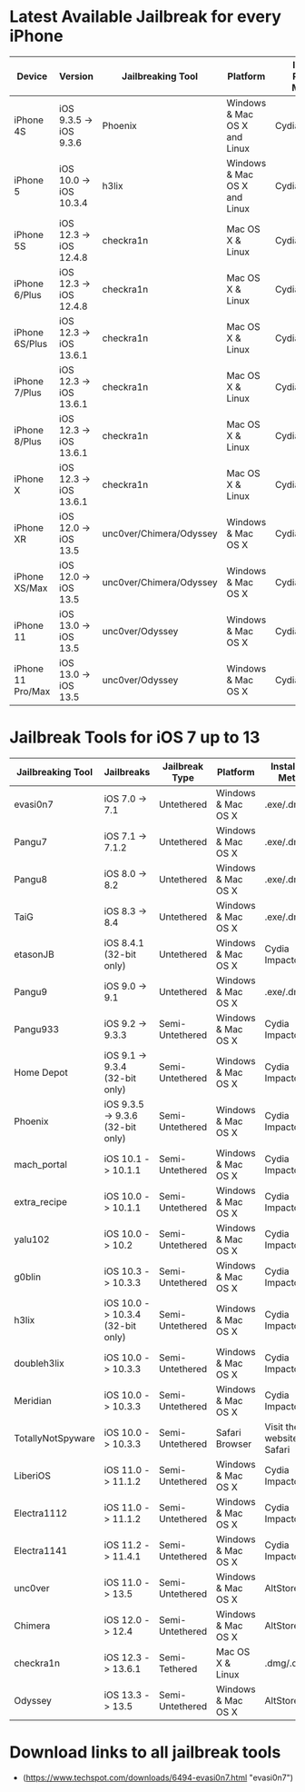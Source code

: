 # Latest Available Jailbreak for every iPhone

| Device | Version | Jailbreaking Tool | Platform | Installed Package Manager |
|---------|----------|----------|---------|--------|
| iPhone 4S  | iOS 9.3.5 -> iOS 9.3.6 | Phoenix   | Windows & Mac OS X and Linux | Cydia |
| iPhone 5   | iOS 10.0 -> iOS 10.3.4 | h3lix     | Windows & Mac OS X and Linux | Cydia |
| iPhone 5S  | iOS 12.3 -> iOS 12.4.8 | checkra1n | Mac OS X & Linux | Cydia |
| iPhone 6/Plus  | iOS 12.3 -> iOS 12.4.8 | checkra1n | Mac OS X & Linux | Cydia |
| iPhone 6S/Plus | iOS 12.3 -> iOS 13.6.1 | checkra1n | Mac OS X & Linux | Cydia |
| iPhone 7/Plus  | iOS 12.3 -> iOS 13.6.1 | checkra1n | Mac OS X & Linux | Cydia |
| iPhone 8/Plus  | iOS 12.3 -> iOS 13.6.1 | checkra1n | Mac OS X & Linux | Cydia |
| iPhone X       | iOS 12.3 -> iOS 13.6.1 | checkra1n | Mac OS X & Linux | Cydia |
| iPhone XR      | iOS 12.0 -> iOS 13.5   | unc0ver/Chimera/Odyssey | Windows & Mac OS X | Cydia/Sileo/Sileo |
| iPhone XS/Max  | iOS 12.0 -> iOS 13.5   | unc0ver/Chimera/Odyssey | Windows & Mac OS X | Cydia/Sileo/Sileo |
| iPhone 11      | iOS 13.0 -> iOS 13.5   | unc0ver/Odyssey         | Windows & Mac OS X | Cydia/Sileo |
| iPhone 11 Pro/Max | iOS 13.0 -> iOS 13.5 | unc0ver/Odyssey        | Windows & Mac OS X | Cydia/Sileo |


# Jailbreak Tools for iOS 7 up to 13

| Jailbreaking Tool | Jailbreaks | Jailbreak Type | Platform | Installation Method | Package Manager |
|----------|---------|----------|--------|---------|------|
| evasi0n7 | iOS 7.0 -> 7.1 | Untethered | Windows & Mac OS X | .exe/.dmg | Cydia |
| Pangu7 | iOS 7.1 -> 7.1.2 | Untethered | Windows & Mac OS X | .exe/.dmg | Cydia |
| Pangu8 | iOS 8.0 -> 8.2 | Untethered | Windows & Mac OS X | .exe/.dmg | Cydia |
| TaiG | iOS 8.3 -> 8.4 | Untethered | Windows & Mac OS X | .exe/.dmg | Cydia |
| etasonJB | iOS 8.4.1 (32-bit only) | Untethered | Windows & Mac OS X | Cydia Impactor | Cydia |
| Pangu9 | iOS 9.0 -> 9.1 | Untethered | Windows & Mac OS X | .exe/.dmg | Cydia |
| Pangu933 | iOS 9.2 -> 9.3.3 | Semi-Untethered | Windows & Mac OS X | Cydia Impactor | Cydia |
| Home Depot | iOS 9.1 -> 9.3.4 (32-bit only) | Semi-Untethered | Windows & Mac OS X | Cydia Impactor | Cydia |
| Phoenix | iOS 9.3.5 -> 9.3.6 (32-bit only) | Semi-Untethered | Windows & Mac OS X | Cydia Impactor | Cydia |
| mach_portal | iOS 10.1 -> 10.1.1 | Semi-Untethered | Windows & Mac OS X | Cydia Impactor | Cydia |
| extra_recipe | iOS 10.0 -> 10.1.1 | Semi-Untethered | Windows & Mac OS X | Cydia Impactor | Cydia |
| yalu102 | iOS 10.0 -> 10.2 | Semi-Untethered | Windows & Mac OS X | Cydia Impactor | Cydia |
| g0blin | iOS 10.3 -> 10.3.3 | Semi-Untethered | Windows & Mac OS X | Cydia Impactor | Cydia |
| h3lix | iOS 10.0 -> 10.3.4 (32-bit only) | Semi-Untethered | Windows & Mac OS X | Cydia Impactor | Cydia |
| doubleh3lix | iOS 10.0 -> 10.3.3 | Semi-Untethered | Windows & Mac OS X | Cydia Impactor | Cydia |
| Meridian | iOS 10.0 -> 10.3.3 | Semi-Untethered | Windows & Mac OS X | Cydia Impactor | Cydia |
| TotallyNotSpyware | iOS 10.0 -> 10.3.3 | Semi-Untethered | Safari Browser | Visit their website in Safari | Cydia |
| LiberiOS | iOS 11.0 -> 11.1.2 | Semi-Untethered | Windows & Mac OS X | Cydia Impactor | Cydia |
| Electra1112 | iOS 11.0 -> 11.1.2 | Semi-Untethered | Windows & Mac OS X | Cydia Impactor | Sileo |
| Electra1141 | iOS 11.2 -> 11.4.1 | Semi-Untethered | Windows & Mac OS X | Cydia Impactor | Sileo |
| unc0ver | iOS 11.0 -> 13.5   | Semi-Untethered | Windows & Mac OS X | AltStore | Cydia |
| Chimera | iOS 12.0 -> 12.4   | Semi-Untethered | Windows & Mac OS X | AltStore | Sileo |
| checkra1n | iOS 12.3 -> 13.6.1 | Semi-Tethered   | Mac OS X & Linux | .dmg/.deb/CLI | Cydia |
| Odyssey | iOS 13.3 -> 13.5   | Semi-Untethered | Windows & Mac OS X | AltStore | Sileo |


# Download links to all jailbreak tools

- (https://www.techspot.com/downloads/6494-evasi0n7.html "evasi0n7")
